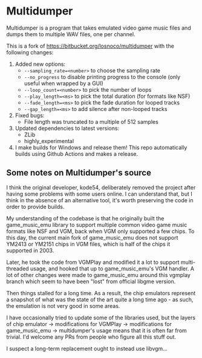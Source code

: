Multidumper
===========

Multidumper is a program that takes emulated video game music files and dumps them to multiple WAV files, one per channel.

This is a fork of https://bitbucket.org/losnoco/multidumper with the following changes:

1. Added new options:
   - `--sampling_rate=<number>` to choose the sampling rate
   - `--no_progress` to disable printing progress to the console (only useful when wrapped by a GUI)
   - `--loop_count=<number>` to pick the number of loops
   - `--play_length=<ms>` to pick the total duration (for formats like NSF)
   - `--fade_length=<ms>` to pick the fade duration for looped tracks
   - `--gap_length=<ms>` to add silence after non-looped tracks
2. Fixed bugs:
   - File length was truncated to a multiple of 512 samples
3. Updated dependencies to latest versions:
   - ZLib
   - highly_experimental
4. I make builds for Windows and release them! This repo automatically builds using Github Actions and makes a release.

Some notes on Multidumper's source
----------------------------------

I think the original developer, kode54, deliberately removed the project after having some problems with some users online. I can understand that, but I think in the absence of an alternative tool, it's worth preserving the code in order to provide builds.

My understanding of the codebase is that he originally built the game_music_emu library to support multiple common video game music formats like NSF and VGM, back when VGM only supported a few chips. To this day, the current main fork of game_music_emu does not support YM2413 or YM2151 chips in VGM files, which is half of the chips it supported in 2003.

Later, he took the code from VGMPlay and modified it a lot to support multi-threaded usage, and hooked that up to game_music_emu's VGM handler. A lot of other changes were made to game_music_emu around this vgmplay branch which seem to have been "lost" from official libgme version.

Then things stalled for a long time. As a result, the chip emulators represent a snapshot of what was the state of the art quite a long time ago - as such, the emulation is not very good in some areas.

I have occasionally tried to update some of the libraries used, but the layers of chip emulator -> modifications for VGMPlay -> modifications for game_music_emu -> multidumper's usage means that it is often far from trivial. I'd welcome any PRs from people who figure all this stuff out.

I suspect a long-term replacement ought to instead use libvgm...
